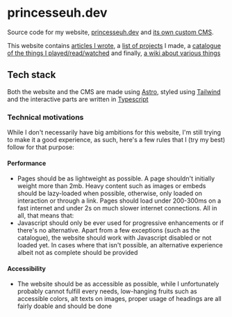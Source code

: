 # princesseuh.dev

Source code for my website, [princesseuh.dev](https://princesseuh.dev) and [its own custom CMS](apps/cms).

This website contains [articles I wrote](https://princesseuh.dev/articles), a [list of projects](https://princesseuh.dev/projects) I made, a [catalogue of the things I played/read/watched](https://princesseuh.dev/catalogue) and finally, [a wiki about various things](https://princesseuh.dev/wiki)

## Tech stack

Both the website and the CMS are made using [Astro](https://astro.build), styled using [Tailwind](https://tailwindcss.com/) and the interactive parts are written in [Typescript](https://www.typescriptlang.org/)

### Technical motivations

While I don't necessarily have big ambitions for this website, I'm still trying to make it a good experience, as such, here's a few rules that I (try my best) follow for that purpose:

#### Performance

- Pages should be as lightweight as possible. A page shouldn't initially weight more than 2mb. Heavy content such as images or embeds should be lazy-loaded when possible, otherwise, only loaded on interaction or through a link. Pages should load under 200-300ms on a fast internet and under 2s on much slower internet connections. All in all, that means that:
- Javascript should only be ever used for progressive enhancements or if there's no alternative.
  Apart from a few exceptions (such as the catalogue), the website should work with Javascript disabled or not loaded yet. In cases where that isn't possible, an alternative experience albeit not as complete should be provided

#### Accessibility

- The website should be as accessible as possible, while I unfortunately probably cannot fulfill every needs, low-hanging fruits such as accessible colors, alt texts on images, proper usage of headings are all fairly doable and should be done
